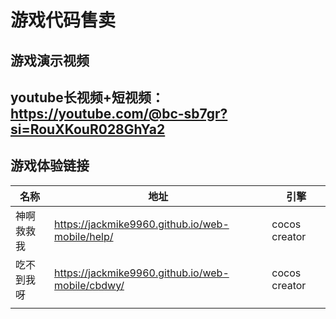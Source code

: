 # 游戏代码售卖



## 游戏演示视频

## youtube长视频+短视频：<https://youtube.com/@bc-sb7gr?si=RouXKouR028GhYa2>





## 游戏体验链接 

| 名称       | 地址                                               | 引擎          |
| ---------- | -------------------------------------------------- | ------------- |
| 神啊救救我 | <https://jackmike9960.github.io/web-mobile/help/>  | cocos creator |
| 吃不到我呀 | <https://jackmike9960.github.io/web-mobile/cbdwy/> | cocos creator |
|            |                                                    |               |

